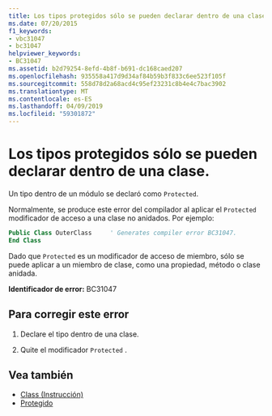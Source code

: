 ```yaml
---
title: Los tipos protegidos sólo se pueden declarar dentro de una clase.
ms.date: 07/20/2015
f1_keywords:
- vbc31047
- bc31047
helpviewer_keywords:
- BC31047
ms.assetid: b2d79254-8efd-4b8f-b691-dc168caed207
ms.openlocfilehash: 935558a417d9d34af84b59b3f833c6ee523f105f
ms.sourcegitcommit: 558d78d2a68acd4c95ef23231c8b4e4c7bac3902
ms.translationtype: MT
ms.contentlocale: es-ES
ms.lasthandoff: 04/09/2019
ms.locfileid: "59301872"
---
```

# <a name="protected-types-can-only-be-declared-inside-of-a-class"></a>Los tipos protegidos sólo se pueden declarar dentro de una clase.
Un tipo dentro de un módulo se declaró como `Protected`.

Normalmente, se produce este error del compilador al aplicar el `Protected` modificador de acceso a una clase no anidados. Por ejemplo:

```vb
Public Class OuterClass     ' Generates compiler error BC31047.
End Class
```

Dado que `Protected` es un modificador de acceso de miembro, sólo se puede aplicar a un miembro de clase, como una propiedad, método o clase anidada. 
 
 **Identificador de error:** BC31047  
  
## <a name="to-correct-this-error"></a>Para corregir este error  
  
1. Declare el tipo dentro de una clase.  
  
2. Quite el modificador `Protected` .  
  
## <a name="see-also"></a>Vea también

- [Class (Instrucción)](../../visual-basic/language-reference/statements/class-statement.md)
- [Protegido](../../visual-basic/language-reference/modifiers/protected.md)

